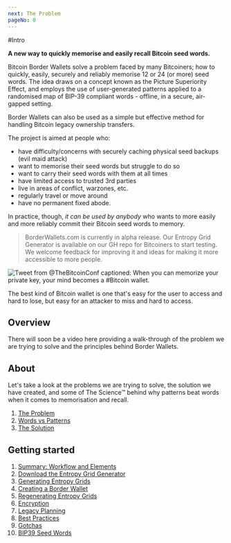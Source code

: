 ```yaml
---
next: The Problem
pageNo: 0
---
```

#Intro

**A new way to quickly memorise and easily recall Bitcoin seed words.**

Bitcoin Border Wallets solve a problem faced by many Bitcoiners; how to quickly, easily, securely and reliably memorise 12 or 24 (or more) seed words. The idea draws on a concept known as the Picture Superiority Effect, and employs the use of user-generated patterns applied to a randomised map of BIP-39 compliant words - offline, in a secure, air-gapped setting.

Border Wallets can also be used as a simple but effective method for handling Bitcoin legacy ownership transfers.

The project is aimed at people who:

- have difficulty/concerns with securely caching physical seed backups (evil maid attack)
- want to memorise their seed words but struggle to do so
- want to carry their seed words with them at all times
- have limited access to trusted 3rd parties
- live in areas of conflict, warzones, etc.
- regularly travel or move around
- have no permanent fixed abode.

In practice, though, _it can be used by anybody_ who wants to more easily and more reliably commit their Bitcoin seed words to memory.

> BorderWallets.com is currently in alpha release. Our Entropy Grid Generator is available on our GH repo for Bitcoiners to start testing. We welcome feedback for improving it and ideas for making it more accessible to more people.

![Tweet from @TheBitcoinConf captioned: When you can memorize your private key, your mind becomes a #Bitcoin wallet.](/mind_bitcoin_wallet_tweet.png)

<caption>The best kind of Bitcoin wallet is one that's easy for the user to access and hard to lose, but easy for an attacker to miss and hard to access.</caption>

## Overview

There will soon be a video here providing a walk-through of the problem we are trying to solve and the principles behind Border Wallets.

## About

Let's take a look at the problems we are trying to solve, the solution we have created, and some of The Science™️ behind why patterns beat words when it comes to memorisation and recall.

1. [The Problem](/docs/01_the-problem)
1. [Words vs Patterns](/docs/02_words-vs-patterns)
1. [The Solution](/docs/03_the-solution)

## Getting started

1. [Summary: Workflow and Elements](/docs/04_workflow-and-elements)
2. [Download the Entropy Grid Generator](/docs/05_download-the-entropy-grid-generator)
3. [Generating Entropy Grids](/docs/06_generating-entropy-grids)
4. [Creating a Border Wallet](/docs/07_creating-a--border-wallet)
5. [Regenerating Entropy Grids](/docs/08_regenerating-entropy-grids)
6. [Encryption](/docs/09_encryption)
7. [Legacy Planning](/docs/10_legacy-planning)
8. [Best Practices](/docs/11_best-practices)
9. [Gotchas](/docs/12_gotchas)
10. [BIP39 Seed Words](/docs/13_bip39-seed-words)
